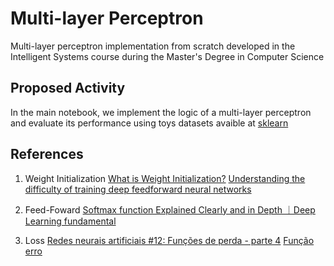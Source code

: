 # Multi-layer Perceptron

Multi-layer perceptron implementation from scratch developed in the Intelligent Systems course during the Master's Degree in Computer Science

## Proposed Activity

In the main notebook, we implement the logic of a multi-layer perceptron and evaluate its performance using toys datasets avaible at [sklearn](https://scikit-learn.org/stable/index.html)

## References

1. Weight Initialization
[What is Weight Initialization?](https://medium.com/@francescofranco_39234/what-is-weight-initialization-a58606f62513)
[Understanding the difficulty of training deep feedforward neural networks](http://proceedings.mlr.press/v9/glorot10a)

2. Feed-Foward
[Softmax function Explained Clearly and in Depth ｜Deep Learning fundamental](https://medium.com/@sue_nlp/what-is-the-softmax-function-used-in-deep-learning-illustrated-in-an-easy-to-understand-way-8b937fe13d49)

3. Loss
[Redes neurais artificiais #12: Funções de perda - parte 4](https://youtu.be/9Uw5KT6x4p0?si=pAGVzmu7_WDOeV-p)
[Função erro](https://ibb.co/qn7SFMP)
